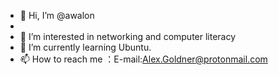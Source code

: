- 👋 Hi, I’m @awalon
- 
- 👀 I’m interested in networking and computer literacy
- 🌱 I’m currently learning Ubuntu.
- 📫 How to reach me ：E-mail:Alex.Goldner@protonmail.com
<!---
AlexGoldner/AlexGoldner is a ✨ special ✨ repository because its `README.md` (this file) appears on your GitHub profile.
You can click the Preview link to take a look at your changes.
--->
